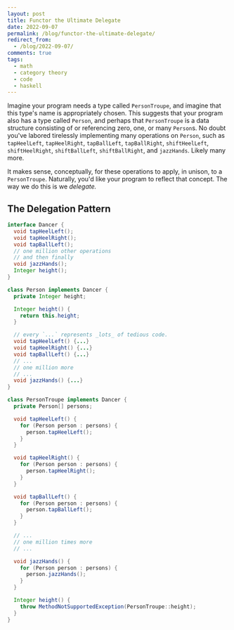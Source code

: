 ```yaml
---
layout: post
title: Functor the Ultimate Delegate
date: 2022-09-07
permalink: /blog/functor-the-ultimate-delegate/
redirect_from:
  - /blog/2022-09-07/
comments: true
tags:
  - math
  - category theory
  - code
  - haskell
---
```




<!-- break -->

Imagine your program needs a type called `PersonTroupe`, and imagine that this type's name is appropriately chosen.
This suggests that your program also has a type called `Person`, and perhaps that `PersonTroupe` is a data structure consisting of or referencing zero, one, or many `Person`s.
No doubt you've labored tirelessly implementing many operations on `Person`, such as `tapHeelLeft`, `tapHeelRight`, `tapBallLeft`, `tapBallRight`, `shiftHeelLeft`, `shiftHeelRight`, `shiftBallLeft`, `shiftBallRight`, and `jazzHands`.
Likely many more.

It makes sense, conceptually, for these operations to apply, in unison, to a `PersonTroupe`.
Naturally, you'd like your program to reflect that concept.
The way we do this is we _delegate._

## The Delegation Pattern

```java
interface Dancer {
  void tapHeelLeft();
  void tapHeelRight();
  void tapBallLeft();
  // one million other operations
  // and then finally
  void jazzHands();
  Integer height();
}

class Person implements Dancer {
  private Integer height;

  Integer height() {
    return this.height;
  }

  // every `...` represents _lots_ of tedious code.
  void tapHeelLeft() {...}
  void tapHeelRight() {...}
  void tapBallLeft() {...}
  // ...
  // one million more
  // ...
  void jazzHands() {...}
}

class PersonTroupe implements Dancer {
  private Person[] persons;

  void tapHeelLeft() {
    for (Person person : persons) {
      person.tapHeelLeft();
    }
  }

  void tapHeelRight() {
    for (Person person : persons) {
      person.tapHeelRight();
    }
  }

  void tapBallLeft() {
    for (Person person : persons) {
      person.tapBallLeft();
    }
  }

  // ...
  // one million times more
  // ...

  void jazzHands() {
    for (Person person : persons) {
      person.jazzHands();
    }
  }

  Integer height() {
    throw MethodNotSupportedException(PersonTroupe::height);
  }
}
```

